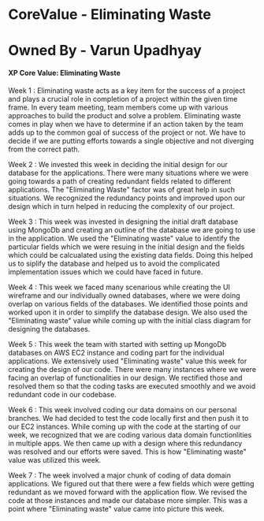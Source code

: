 # CoreValue - Eliminating Waste
# Owned By - Varun Upadhyay

#### XP Core Value: Eliminating Waste

Week 1 : Eliminating waste acts as a key item for the success of a project and plays a crucial role in completion of a project within the given time frame. In every team meeting, team members come up with various approaches to build the product and solve a problem. Eliminating waste comes in play when we have to determine if an action taken by the team adds up to the common goal of success of the project or not. We have to decide if we are putting efforts towards a single objective and not diverging from the correct path.

Week 2 : We invested this week in deciding the initial design for our database for the applications. There were many situations where we were going towards a path of creating redundant fields related to different applications. The "Eliminating Waste" factor was of great help in such situations. We recognized the redundancy points and improved upon our design which in turn helped in reducing the complexity of our project.

Week 3 : This week was invested in designing the initial draft database using MongoDb and creating an outline of the database we are going to use in the application. We used the "Eliminating waste" value to identify the particular fields which we were resuing in the initial design and the fields which could be calcualated using the existing data fields. Doing this helped us to siplify the database and helped us to avoid the complicated implementation issues which we could have faced in future.

Week 4 : This week we faced many scenarious while creating the UI wireframe and our individually owned databases, where we were doing overlap on various fields of the databases. We identified those points and worked upon it in order to simplify the database design. We also used the "Eliminating waste" value while coming up with the initial class diagram for designing the databases.

Week 5 : This week the team with started with setting up MongoDb databases on AWS EC2 instance and coding part for the individual applications. We extensively used "Eliminating waste" value this week for creating the design of our code. There were many instances where we were facing an overlap of functionalities in our design. We rectified those and resolved them so that the coding tasks are executed smoothly and we avoid redundant code in our codebase.

Week 6 : This week involved coding our data domains on our personal branches. We had decided to test the code locally first and then push it to our EC2 instances. While coming up with the code at the starting of our week, we recognized that we are coding various data domain functionlities in multiple apps. We then came up with a design where this redundancy was resolved and our efforts were saved. This is how "Eliminating waste" value was utilized this week.

Week 7 : The week involved a major chunk of coding of data domain applications. We figured out that there were a few fields which were getting redundant as we moved forward with the application flow. We revised the code at those instances and made our database more simpler. This was a point where "Eliminating waste" value came into picture this week.
